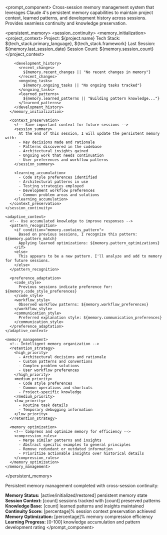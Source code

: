 <prompt_component>
  <step name="Persistent Memory Management">
    <description>
Cross-session memory management system that leverages Claude 4's persistent memory capabilities to maintain project context, learned patterns, and development history across sessions. Provides seamless continuity and knowledge preservation.
    </description>
  </step>

  <persistent_memory>
    <session_continuity>
      <!-- Leverage Claude 4's persistent memory for cross-session context -->
      <memory_initialization>
        <project_context>
          Project: ${project.name}
          Tech Stack: ${tech_stack.primary_language}, ${tech_stack.framework}
          Last Session: ${memory.last_session_date}
          Session Count: ${memory.session_count}
        </project_context>
        
        <development_history>
          <recent_changes>
            ${memory.recent_changes || "No recent changes in memory"}
          </recent_changes>
          <ongoing_tasks>
            ${memory.ongoing_tasks || "No ongoing tasks tracked"}
          </ongoing_tasks>
          <learned_patterns>
            ${memory.learned_patterns || "Building pattern knowledge..."}
          </learned_patterns>
        </development_history>
      </memory_initialization>
      
      <context_preservation>
        <!-- Save important context for future sessions -->
        <session_summary>
          At the end of this session, I will update the persistent memory with:
          - Key decisions made and rationale
          - Patterns discovered in the codebase
          - Architectural insights gained
          - Ongoing work that needs continuation
          - User preferences and workflow patterns
        </session_summary>
        
        <learning_accumulation>
          - Code style preferences identified
          - Architectural patterns in use
          - Testing strategies employed
          - Development workflow preferences
          - Common problem areas and solutions
        </learning_accumulation>
      </context_preservation>
    </session_continuity>
    
    <adaptive_context>
      <!-- Use accumulated knowledge to improve responses -->
      <pattern_recognition>
        <if condition="memory.contains_pattern">
          Based on previous sessions, I recognize this pattern: ${memory.pattern_match}
          Applying learned optimizations: ${memory.pattern_optimizations}
        </if>
        <else>
          This appears to be a new pattern. I'll analyze and add to memory for future sessions.
        </else>
      </pattern_recognition>
      
      <preference_adaptation>
        <code_style>
          Previous sessions indicate preference for: ${memory.code_style_preferences}
        </code_style>
        <workflow_style>
          Observed workflow patterns: ${memory.workflow_preferences}
        </workflow_style>
        <communication_style>
          Preferred explanation style: ${memory.communication_preferences}
        </communication_style>
      </preference_adaptation>
    </adaptive_context>
    
    <memory_management>
      <!-- Intelligent memory organization -->
      <retention_strategy>
        <high_priority>
          - Architectural decisions and rationale
          - Custom patterns and conventions
          - Complex problem solutions
          - User workflow preferences
        </high_priority>
        <medium_priority>
          - Code style preferences
          - Common operations and shortcuts
          - Project-specific knowledge
        </medium_priority>
        <low_priority>
          - Routine task details
          - Temporary debugging information
        </low_priority>
      </retention_strategy>
      
      <memory_optimization>
        <!-- Compress and optimize memory for efficiency -->
        <compression_rules>
          - Merge similar patterns and insights
          - Abstract specific examples to general principles
          - Remove redundant or outdated information
          - Prioritize actionable insights over historical details
        </compression_rules>
      </memory_optimization>
    </memory_management>
  </persistent_memory>

  <o>
Persistent memory management completed with cross-session continuity:

**Memory Status:** [active/initialized/restored] persistent memory state
**Session Context:** [count] sessions tracked with [count] preserved patterns
**Knowledge Base:** [count] learned patterns and insights maintained
**Continuity Score:** [percentage]% session context preservation achieved
**Memory Optimization:** [percentage]% memory compression efficiency
**Learning Progress:** [0-100] knowledge accumulation and pattern development rating
  </o>
</prompt_component> 